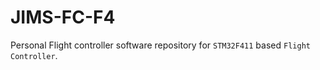 # JIMS-FC-F4
Personal Flight controller software repository for `STM32F411` based `Flight Controller`.

